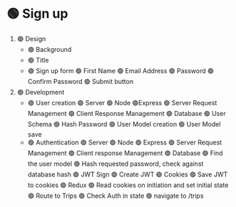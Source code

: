 # 🟢 Sign up #

1. 🟢 Design
    * 🟢 Background
    * 🟢 Title
    * 🟢 Sign up form
        🟢 First Name
        🟢 Email Address
        🟢 Password
        🟢 Confirm Password
        🟢 Submit button
2. 🟢 Development
    * 🟢 User creation
        🟢 Server
            🟢 Node
            🟢Express
            🟢 Server Request Management
            🟢 Client Response Management
        🟢 Database
            🟢 User Schema
            🟢 Hash Password
            🟢 User Model creation
            🟢 User Model save
    * 🟢 Authentication
        🟢 Server
            🟢 Node
            🟢 Express
            🟢 Server Request Management
            🟢 Client response Management
        🟢 Database
            🟢 Find the user model
            🟢 Hash requested password, check against database hash
        🟢 JWT Sign
            🟢 Create JWT
        🟢 Cookies
            🟢 Save JWT to cookies
        🟢 Redux
            🟢 Read cookies on initiation and set initial state
        🟢 Route to Trips
            🟢 Check Auth in state
            🟢 navigate to /trips